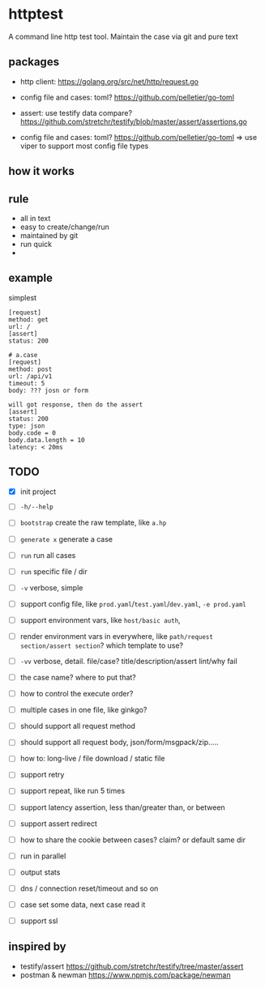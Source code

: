 # httptest
A command line http test tool. Maintain the case via git and pure text

## packages

- http client: https://golang.org/src/net/http/request.go
- config file and cases: toml? https://github.com/pelletier/go-toml
- assert: use testify data compare? https://github.com/stretchr/testify/blob/master/assert/assertions.go


- config file and cases: toml? https://github.com/pelletier/go-toml => use viper to support most config file types

## how it works

## rule

- all in text
- easy to create/change/run
- maintained by git
- run quick
-

## example

simplest

```
[request]
method: get
url: /
[assert]
status: 200
```

```
# a.case
[request]
method: post
url: /api/v1
timeout: 5
body: ??? josn or form

will got response, then do the assert
[assert]
status: 200
type: json
body.code = 0
body.data.length = 10
latency: < 20ms
```

## TODO

- [x] init project
- [ ] `-h/--help`
- [ ] `bootstrap` create the raw template, like `a.hp`
- [ ] `generate x` generate a case
- [ ] `run` run all cases
- [ ] `run` specific file / dir
- [ ] `-v` verbose, simple
- [ ] support config file, like `prod.yaml`/`test.yaml`/`dev.yaml`, `-e prod.yaml`
- [ ] support environment vars, like `host/basic auth`,
- [ ] render environment vars in everywhere, like `path/request section/assert section`? which template to use?
- [ ] `-vv` verbose, detail. file/case? title/description/assert lint/why fail
- [ ] the case name? where to put that?
- [ ] how to control the execute order?
- [ ] multiple cases in one file, like ginkgo?
- [ ] should support all request method
- [ ] should support all request body, json/form/msgpack/zip.....
- [ ] how to: long-live / file download / static file
- [ ] support retry
- [ ] support repeat, like run 5 times
- [ ] support latency assertion, less than/greater than, or between
- [ ] support assert redirect
- [ ] how to share the cookie between cases? claim? or default same dir
- [ ] run in parallel
- [ ] output stats
- [ ] dns / connection reset/timeout and so on
- [ ] case set some data, next case read it
- [ ] support ssl


## inspired by

- testify/assert https://github.com/stretchr/testify/tree/master/assert
- postman & newman https://www.npmjs.com/package/newman
